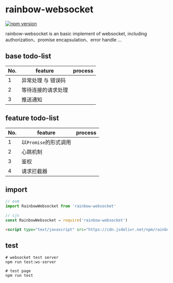 # rainbow-websocket
[![npm version](https://badge.fury.io/js/rainbow-websocket.svg)](//npmjs.com/package/rainbow-websocket)     

rainbow-websocket is an basic implement of websocket, including authorization、promise encapsulation、error handle ...

## base todo-list
| No.| feature | process |
| --- | --- | --- |
| 1 | 异常处理 与 错误码 |  |
| 2 | 等待连接的请求处理 |  |
| 3 | 推送通知 |  |

## feature todo-list
| No.| feature | process |
| --- | --- | --- |
| 1 | 以`Promise`的形式调用 |  |
| 2 | 心跳机制 |  |
| 3 | 鉴权 |  |
| 4 | 请求拦截器 |  |

## import
```js
// esm
import RainbowWebsocket from 'rainbow-websocket'     

// cjs
const RainbowWebsocket = require('rainbow-websocket')      
```
```html
<script type="text/javascript" src="https://cdn.jsdelivr.net/npm/rainbow-websocket@0.0.4/dist/umd/rainbow-websocket.umd.js">
```

## test
```cnof
# websocket test server
npm run test:ws-server

# test page
npm run test
```
